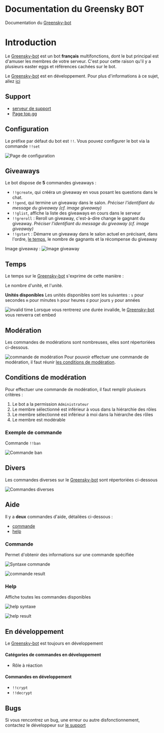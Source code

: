 ﻿# Documentation du Greensky BOT
Documentation du [Greensky-bot](https://bit.ly/3tK2gAL)

# Introduction
Le [Greensky-bot](https://bit.ly/3tK2gAL) est un bot **français** multifonctions, dont le but principal est d'amuser les membres de votre serveur.
C'est pour cette raison qu'il y a plusieurs easter eggs et références cachées sur le bot.

Le [Greensky-bot](https://bit.ly/3tK2gAL) est en développement.
Pour plus d'informations à ce sujet, allez [ici](https://github.com/Greensky-gs/gs-bot-doc/blob/main/README.md#en-développement)  

## Support
* [serveur de support](https://discord.gg/G7QDcNkvPS)
* [Page top.gg](https://top.gg/bot/810823531947884554)
  
## Configuration
Le préfixe par défaut du bot est `!!`.
Vous pouvez configurer le bot via la commande `!!set`
  
![Page de configuration](https://media.discordapp.net/attachments/976356791451529236/976356821428240384/unknown.png)
  
## Giveaways
Le bot dispose de **5** commandes giveaways :

* `!!gcreate`, qui crééra un giveaway en vous posant les questions dans le chat.
* `!!gend`, qui termine un giveaway dans le salon. *Préciser l'identifiant du message du giveaway (cf. image giveaway)*
* `!!glist`, affiche la liste des giveaways en cours dans le serveur
* `!!greroll` : Reroll un giveaway, c'est-à-dire change le gagnant du giveaway. *Préciser l'identifiant du message du giveaway (cf. image giveaway)*
* `!!gstart` : Démarre un giveaway dans le salon actuel en précisant, dans l'ordre, [le temps](https://github.com/Greensky-gs/gs-bot-doc/blob/main/README.md#temps), le nombre de gagnants et la récompense du giveaway
  
Image giveaway :
![Image giveaway](https://media.discordapp.net/attachments/976356791451529236/976357854657257522/unknown.png)
  
## Temps
Le temps sur le [Greensky-bot](https://bit.ly/3tK2gAL) s'exprime de cette manière :
  
Le nombre d'unité, et l'unité.
  
**Unités disponibles**
Les unités disponibles sont les suivantes :
`s` pour secondes
`m` pour minutes
`h` pour heures
`d` pour jours
`y` pour années
  
![invalid time](https://media.discordapp.net/attachments/976356791451529236/976359363360981032/unknown.png)
Lorsque vous rentrerez une durée invalide, le [Greensky-bot](https://bit.ly/3tK2gAL) vous renverra cet embed
  
## Modération
Les commandes de modérations sont nombreuses, elles sont répertoriées ci-dessous.
  
![commande de modération](https://media.discordapp.net/attachments/976356791451529236/976359875279978496/unknown.png)
Pour pouvoir effectuer une commande de modération, il faut réunir [les conditions de modération](https://github.com/Greensky-gs/gs-bot-doc/blob/main/README.md#conditions-de-modération).
  
## Conditions de modération
Pour effectuer une commande de modération, il faut remplir plusieurs critères :
  
1. Le bot a la permission `Administrateur`
2. Le membre sélectionné est inférieur à vous dans la hiérarchie des rôles
3. Le membre sélectionné est inférieur à moi dans la hiérarche des rôles
4. Le membre est modérable
  
### Exemple de commande
Commande `!!ban`
  
![Commande ban](https://media.discordapp.net/attachments/976356791451529236/976458551172161586/unknown.png)
  
## Divers
Les commandes diverses sur le [Greensky-bot](https://bit.ly/3tK2gAL) sont répertoriées ci-dessous
  
![Commandes diverses](https://media.discordapp.net/attachments/976356791451529236/976458895843270676/unknown.png)
  
## Aide
  
Il y a **deux** commandes d'aide, détailées ci-dessous :
  
* [commande](https://github.com/Greensky-gs/gs-bot-doc/blob/main/README.md#commande)
* [help](https://github.com/Greensky-gs/gs-bot-doc/blob/main/README.md#help)
  
### Commande
Permet d'obtenir des informations sur une commande spécifiée
  
![Syntaxe commande](https://media.discordapp.net/attachments/976356791451529236/976460661657829386/unknown.png)
  
![commande result](https://media.discordapp.net/attachments/976356791451529236/976460463703457842/unknown.png)
  
### Help
Affiche toutes les commandes disponibles
  
![help syntaxe](https://media.discordapp.net/attachments/976356791451529236/976461125443010600/unknown.png)
  
![help result](https://media.discordapp.net/attachments/976356791451529236/976461117951987752/unknown.png)
  
## En développement
Le [Greensky-bot](https://bit.ly/3tK2gAL) est toujours en développement
  
#### Catégories de commandes en développement
* Rôle à réaction
  
#### Commandes en développement
* `!!crypt`
* `!!decrypt`
  
## Bugs
Si vous rencontrez un bug, une erreur ou autre disfonctionnement, contactez le développeur sur [le support](https://discord.gg/G7QDcNkvPS)